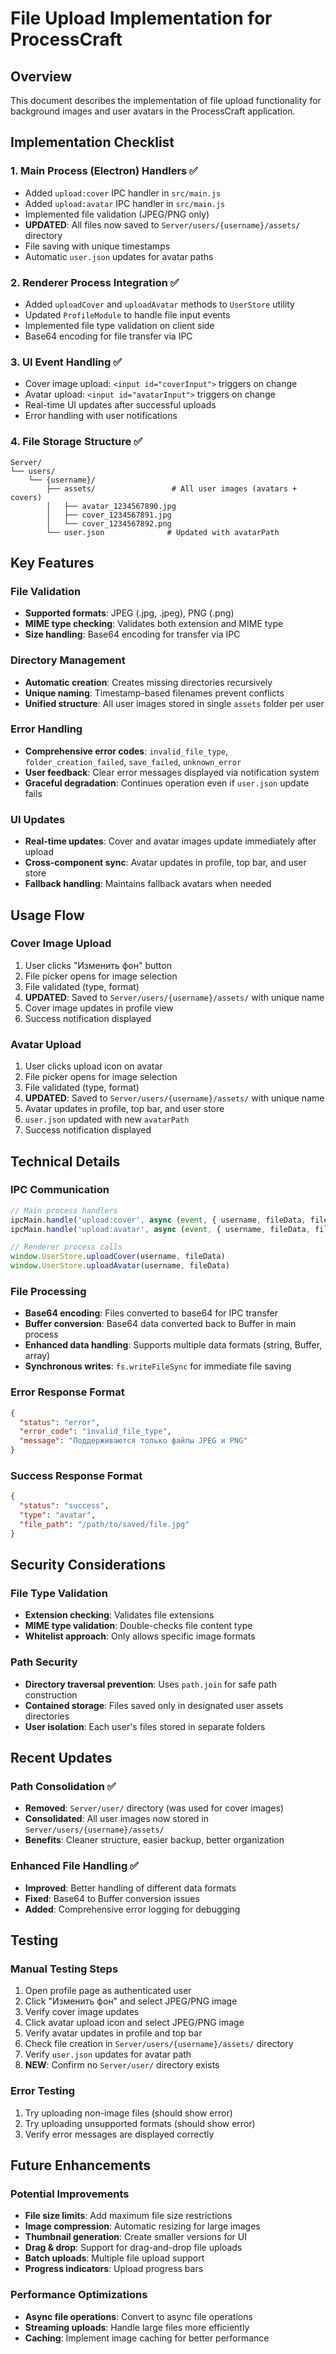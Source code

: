 # File Upload Implementation for ProcessCraft

## Overview
This document describes the implementation of file upload functionality for background images and user avatars in the ProcessCraft application.

## Implementation Checklist

### 1. Main Process (Electron) Handlers ✅
- Added `upload:cover` IPC handler in `src/main.js`
- Added `upload:avatar` IPC handler in `src/main.js`
- Implemented file validation (JPEG/PNG only)
- **UPDATED**: All files now saved to `Server/users/{username}/assets/` directory
- File saving with unique timestamps
- Automatic `user.json` updates for avatar paths

### 2. Renderer Process Integration ✅
- Added `uploadCover` and `uploadAvatar` methods to `UserStore` utility
- Updated `ProfileModule` to handle file input events
- Implemented file type validation on client side
- Base64 encoding for file transfer via IPC

### 3. UI Event Handling ✅
- Cover image upload: `<input id="coverInput">` triggers on change
- Avatar upload: `<input id="avatarInput">` triggers on change
- Real-time UI updates after successful uploads
- Error handling with user notifications

### 4. File Storage Structure ✅
```
Server/
└── users/
    └── {username}/
        ├── assets/                 # All user images (avatars + covers)
        │   ├── avatar_1234567890.jpg
        │   ├── cover_1234567891.jpg
        │   └── cover_1234567892.png
        └── user.json              # Updated with avatarPath
```

## Key Features

### File Validation
- **Supported formats**: JPEG (.jpg, .jpeg), PNG (.png)
- **MIME type checking**: Validates both extension and MIME type
- **Size handling**: Base64 encoding for transfer via IPC

### Directory Management
- **Automatic creation**: Creates missing directories recursively
- **Unique naming**: Timestamp-based filenames prevent conflicts
- **Unified structure**: All user images stored in single `assets` folder per user

### Error Handling
- **Comprehensive error codes**: `invalid_file_type`, `folder_creation_failed`, `save_failed`, `unknown_error`
- **User feedback**: Clear error messages displayed via notification system
- **Graceful degradation**: Continues operation even if `user.json` update fails

### UI Updates
- **Real-time updates**: Cover and avatar images update immediately after upload
- **Cross-component sync**: Avatar updates in profile, top bar, and user store
- **Fallback handling**: Maintains fallback avatars when needed

## Usage Flow

### Cover Image Upload
1. User clicks "Изменить фон" button
2. File picker opens for image selection
3. File validated (type, format)
4. **UPDATED**: Saved to `Server/users/{username}/assets/` with unique name
5. Cover image updates in profile view
6. Success notification displayed

### Avatar Upload
1. User clicks upload icon on avatar
2. File picker opens for image selection
3. File validated (type, format)
4. **UPDATED**: Saved to `Server/users/{username}/assets/` with unique name
5. Avatar updates in profile, top bar, and user store
6. `user.json` updated with new `avatarPath`
7. Success notification displayed

## Technical Details

### IPC Communication
```javascript
// Main process handlers
ipcMain.handle('upload:cover', async (event, { username, fileData, fileName }) => { ... })
ipcMain.handle('upload:avatar', async (event, { username, fileData, fileName }) => { ... })

// Renderer process calls
window.UserStore.uploadCover(username, fileData)
window.UserStore.uploadAvatar(username, fileData)
```

### File Processing
- **Base64 encoding**: Files converted to base64 for IPC transfer
- **Buffer conversion**: Base64 data converted back to Buffer in main process
- **Enhanced data handling**: Supports multiple data formats (string, Buffer, array)
- **Synchronous writes**: `fs.writeFileSync` for immediate file saving

### Error Response Format
```json
{
  "status": "error",
  "error_code": "invalid_file_type",
  "message": "Поддерживаются только файлы JPEG и PNG"
}
```

### Success Response Format
```json
{
  "status": "success",
  "type": "avatar",
  "file_path": "/path/to/saved/file.jpg"
}
```

## Security Considerations

### File Type Validation
- **Extension checking**: Validates file extensions
- **MIME type validation**: Double-checks file content type
- **Whitelist approach**: Only allows specific image formats

### Path Security
- **Directory traversal prevention**: Uses `path.join` for safe path construction
- **Contained storage**: Files saved only in designated user assets directories
- **User isolation**: Each user's files stored in separate folders

## Recent Updates

### Path Consolidation ✅
- **Removed**: `Server/user/` directory (was used for cover images)
- **Consolidated**: All user images now stored in `Server/users/{username}/assets/`
- **Benefits**: Cleaner structure, easier backup, better organization

### Enhanced File Handling ✅
- **Improved**: Better handling of different data formats
- **Fixed**: Base64 to Buffer conversion issues
- **Added**: Comprehensive error logging for debugging

## Testing

### Manual Testing Steps
1. Open profile page as authenticated user
2. Click "Изменить фон" and select JPEG/PNG image
3. Verify cover image updates
4. Click avatar upload icon and select JPEG/PNG image
5. Verify avatar updates in profile and top bar
6. Check file creation in `Server/users/{username}/assets/` directory
7. Verify `user.json` updates for avatar path
8. **NEW**: Confirm no `Server/user/` directory exists

### Error Testing
1. Try uploading non-image files (should show error)
2. Try uploading unsupported formats (should show error)
3. Verify error messages are displayed correctly

## Future Enhancements

### Potential Improvements
- **File size limits**: Add maximum file size restrictions
- **Image compression**: Automatic resizing for large images
- **Thumbnail generation**: Create smaller versions for UI
- **Drag & drop**: Support for drag-and-drop file uploads
- **Batch uploads**: Multiple file upload support
- **Progress indicators**: Upload progress bars

### Performance Optimizations
- **Async file operations**: Convert to async file operations
- **Streaming uploads**: Handle large files more efficiently
- **Caching**: Implement image caching for better performance
